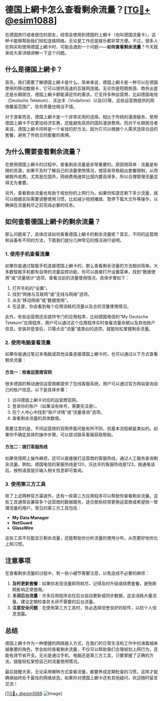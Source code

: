 # 德国上網卡怎么查看剩余流量？[[TG💪+ @esim1088](https://t.me/s/esim1088)]

在德国旅行或者居住的朋友，经常会使用到德国的上網卡（也叫德国流量卡）。这种卡能够帮助我们轻松连接网络，无论是工作还是娱乐都非常方便。不过，很多人在购买和使用德国上網卡时，可能会遇到一个问题——**如何查看剩余流量**？今天就来给大家详细讲解一下这个问题。

## 什么是德国上網卡？

首先，我们需要了解德国上網卡是什么。简单来说，德国上網卡是一种可以在德国使用的移动数据卡，它可以提供高速的互联网连接。无论你是短期旅游、商务出差还是长期居住，德国上網卡都能满足你的需求。它支持多种运营商，比如德国电信（Deutsche Telekom）、沃达丰（Vodafone）以及O2等，这些运营商提供的网络覆盖范围广，信号质量也相当不错。

对于游客而言，德国上網卡是一个非常实用的选择。相比于传统的漫游服务，使用德国上網卡不仅更加经济实惠，还能避免高昂的国际漫游费用。而对于长期居住者来说，德国上網卡同样是一个省钱的好方法，因为它可以根据个人需求选择合适的套餐，避免了传统合同套餐的束缚。

## 为什么需要查看剩余流量？

在使用德国上網卡的过程中，查看剩余流量是非常重要的。原因很简单：流量是有限的资源，如果不及时了解自己的流量使用情况，很容易导致超出套餐限制，从而被额外收费。尤其是在国外，网络费用通常比国内要高得多，所以合理管理流量显得尤为重要。

另外，查看剩余流量也有助于规划你的上网行为。如果你知道还剩下多少流量，就可以根据实际需要调整使用习惯，比如减少视频播放、暂停下载大文件等操作，以确保在流量耗尽之前完成必要的任务。

## 如何查看德国上網卡的剩余流量？

那么问题来了，具体应该如何查看德国上網卡的剩余流量呢？其实，不同的运营商和设备有不同的方法，下面我们就分几种常见的情况进行说明。

### 1. 使用手机查看流量

如果你是通过智能手机连接德国上網卡的，那么查看剩余流量的方法相对简单。大多数智能手机都有自带的流量监控功能，你可以直接打开设置菜单，找到“数据使用”或“流量统计”选项，查看当前的流量使用情况。具体步骤如下：

1. 打开手机的“设置”。
2. 找到“网络与互联网”或“无线与网络”选项。
3. 点击“移动网络”或“数据使用”。
4. 在这里，你会看到每个应用消耗的流量以及总的流量使用情况。

此外，有些运营商还会提供专门的应用程序，比如德国电信的“My Deutsche Telekom”应用程序，用户可以通过这个应用程序实时查看流量余额以及其他账户信息。安装并登录后，只需点击“流量”或类似的选项，就能轻松掌握剩余流量。

### 2. 使用电脑查看流量

如果你是通过笔记本电脑或其他设备连接德国上網卡的，也可以通过以下方式查看剩余流量：

#### 方法一：检查运营商官网

很多德国的移动通信运营商都提供了在线客服系统，用户可以通过官方网站查询自己的账户信息。以下是具体步骤：

1. 访问德国上網卡对应的运营商官网。
2. 登录你的账户（如果没有账号，需要先注册）。
3. 在个人中心中找到“账户详情”或“流量查询”选项。
4. 查看剩余流量的具体数值。

需要注意的是，不同运营商的官网界面可能有所不同，但基本流程都是类似的。如果你不确定具体的操作步骤，可以尝试联系客服获取帮助。

#### 方法二：拨打客服热线

如果觉得网上操作麻烦，还可以直接拨打运营商的客服热线，通过人工服务查询剩余流量。例如，德国电信的客服热线是120，沃达丰的客服热线是123。拨通电话后，按照语音提示输入相关信息即可查询。

### 3. 使用第三方工具

除了上述两种官方渠道外，还有一些第三方应用程序可以帮助你查看剩余流量。这些工具通常会兼容多个运营商的数据服务，适合那些经常更换运营商或希望统一管理流量的用户。常见的第三方工具包括：

- **My Data Manager**
- **NetGuard**
- **GlassWire**

这些工具不仅能显示剩余流量，还能帮助你分析流量的使用分布，从而更好地优化上网习惯。

## 注意事项

在查看剩余流量的过程中，有一些小细节需要注意，以免造成不必要的麻烦：

1. **及时更新套餐**：如果你发现流量即将耗尽，记得及时升级或续费套餐，避免断网影响正常使用。
2. **关闭后台流量**：许多应用程序会在后台自动更新或同步数据，这会消耗大量流量。建议定期检查并关闭不需要的后台流量。
3. **注意安全问题**：在使用第三方工具时，务必选择信誉良好的软件，以防个人信息泄露。

## 总结

德国上網卡作为一种便捷的网络接入方式，在我们的日常生活和工作中扮演着越来越重要的角色。学会如何查看剩余流量，不仅可以帮助我们合理规划上网行为，还能有效节省开支。无论是通过手机、电脑还是第三方工具，只要掌握了正确的方法，就能轻松掌控自己的流量使用情况。

最后提醒大家，无论采用哪种方式查看流量，都要养成定期检查的习惯，这样才能确保始终处于最佳的网络状态。如果你对德国上網卡还有其他疑问，欢迎随时留言交流！

[[TG💪+ @esim1088](https://t.me/s/esim1088) ![Image](https://i.postimg.cc/4NQfJmqS/Snipaste-2025-05-13-00-14-12.png)]